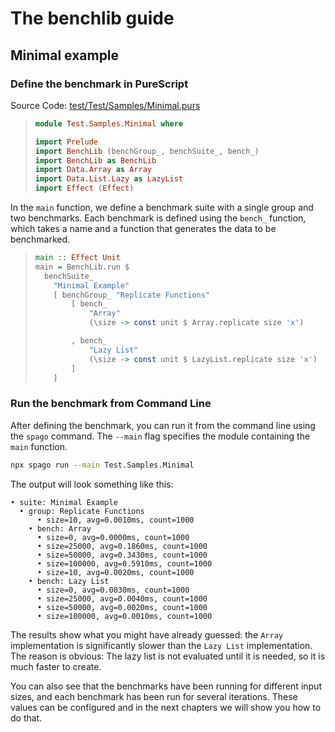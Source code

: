 # The benchlib guide

## Minimal example

### Define the benchmark in PureScript


<!-- start:code
{ 
  "file": "test/Test/Samples/Minimal.purs",
  "section": "Header",
  "link": true
}
-->
Source Code: [test/Test/Samples/Minimal.purs](test/Test/Samples/Minimal.purs)
> ```purescript
> module Test.Samples.Minimal where
> 
> import Prelude
> import BenchLib (benchGroup_, benchSuite_, bench_)
> import BenchLib as BenchLib
> import Data.Array as Array
> import Data.List.Lazy as LazyList
> import Effect (Effect)
> ```
<!-- end -->



In the `main` function, we define a benchmark suite with a single group and two benchmarks. Each benchmark is defined using the `bench_` function, which takes a name and a function that generates the data to be benchmarked.

<!-- start:code
{"file": "test/Test/Samples/Minimal.purs", "section": "Main"}
-->

> ```purescript
> main :: Effect Unit
> main = BenchLib.run $
>   benchSuite_
>     "Minimal Example"
>     [ benchGroup_ "Replicate Functions"
>         [ bench_
>             "Array"
>             (\size -> const unit $ Array.replicate size 'x')
> 
>         , bench_
>             "Lazy List"
>             (\size -> const unit $ LazyList.replicate size 'x')
>         ]
>     ]
> ```
<!-- end -->


### Run the benchmark from Command Line

After defining the benchmark, you can run it from the command line using the `spago` command. The `--main` flag specifies the module containing the `main` function.

<!-- start:run
{
  "cmd": "npx spago run --main Test.Samples.Minimal",
  "text": "The output will look something like this:"
}
-->
```bash
npx spago run --main Test.Samples.Minimal
```
The output will look something like this:

```text
• suite: Minimal Example
  • group: Replicate Functions
      • size=10, avg=0.0010ms, count=1000
    • bench: Array
      • size=0, avg=0.0000ms, count=1000
      • size=25000, avg=0.1860ms, count=1000
      • size=50000, avg=0.3430ms, count=1000
      • size=100000, avg=0.5910ms, count=1000
      • size=10, avg=0.0020ms, count=1000
    • bench: Lazy List
      • size=0, avg=0.0030ms, count=1000
      • size=25000, avg=0.0040ms, count=1000
      • size=50000, avg=0.0020ms, count=1000
      • size=100000, avg=0.0010ms, count=1000
```
<!-- end -->

The results show what you might have already guessed: the `Array` implementation is significantly slower than the `Lazy List` implementation. The reason is obvious: The lazy list is not evaluated until it is needed, so it is much faster to create.

You can also see that the benchmarks have been running for different input sizes, and each benchmark has been run for several iterations. These values can be configured and in the next chapters we will show you how to do that.